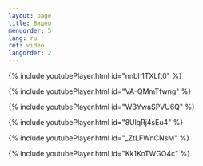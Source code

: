 ```yaml
---
layout: page
title: Видео
menuorder: 5
lang: ru
ref: video
langorder: 2
---
```



{% include youtubePlayer.html id="nnbh1TXLft0" %}


{% include youtubePlayer.html id="VA-QMmTfwng" %}


{% include youtubePlayer.html id="WBYwaSPVU6Q" %}


{% include youtubePlayer.html id="8UlqRj4sEu4" %}


{% include youtubePlayer.html id="_ZtLFWnCNsM" %}


{% include youtubePlayer.html id="Kk1KoTWGO4c" %}

